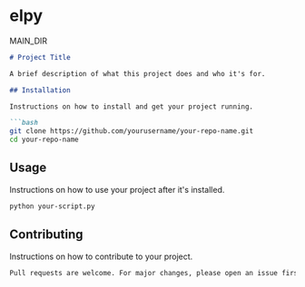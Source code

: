 # elpy
MAIN_DIR

```markdown
# Project Title

A brief description of what this project does and who it's for.

## Installation

Instructions on how to install and get your project running.

```bash
git clone https://github.com/yourusername/your-repo-name.git
cd your-repo-name
```

## Usage

Instructions on how to use your project after it's installed.

```bash
python your-script.py
```

## Contributing

Instructions on how to contribute to your project.

```markdown
Pull requests are welcome. For major changes, please open an issue first to discuss what you would like to change.
```
